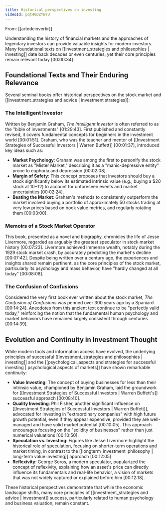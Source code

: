 ```yaml
---
title: Historical perspectives on investing
videoId: pqt4GDZYW7U
---
```


From: [[artedeinvertir]] <br/> 

Understanding the history of financial markets and the approaches of legendary investors can provide valuable insights for modern investors. Many foundational texts on [[investment_strategies and philosophies | investing]] date back decades or even centuries, yet their core principles remain relevant today <a class="yt-timestamp" data-t="00:00:34">[00:00:34]</a>.

## Foundational Texts and Their Enduring Relevance

Several seminal books offer historical perspectives on the stock market and [[investment_strategies and advice | investment strategies]]:

### The Intelligent Investor
Written by Benjamin Graham, *The Intelligent Investor* is often referred to as the "bible of investments" <a class="yt-timestamp" data-t="01:29:43">[01:29:43]</a>. First published and constantly revised, it covers fundamental concepts for beginners in the investment world <a class="yt-timestamp" data-t="00:01:51">[00:01:51]</a>. Graham, who was the teacher and mentor of [[Investment Strategies of Successful Investors | Warren Buffett]] <a class="yt-timestamp" data-t="00:01:37">[00:01:37]</a>, introduced key ideas such as:
*   **Market Psychology**: Graham was among the first to personify the stock market as "Mister Market," describing it as a "manic-depressive entity" prone to euphoria and depression <a class="yt-timestamp" data-t="00:02:08">[00:02:08]</a>.
*   **Margin of Safety**: This concept proposes that investors should buy a stock significantly below its estimated intrinsic value (e.g., buying a $20 stock at $10-$12) to account for unforeseen events and market uncertainties <a class="yt-timestamp" data-t="00:02:24">[00:02:24]</a>.
*   **Beating the Market**: Graham's methods to consistently outperform the market involved buying a portfolio of approximately 50 stocks trading at very low prices based on book value metrics, and regularly rotating them <a class="yt-timestamp" data-t="00:03:00">[00:03:00]</a>.

### Memoirs of a Stock Market Operator
This book, presented as a novel and biography, chronicles the life of Jesse Livermore, regarded as arguably the greatest speculator in stock market history <a class="yt-timestamp" data-t="00:07:23">[00:07:23]</a>. Livermore achieved immense wealth, notably during the 1929 stock market crash, by accurately predicting the market's decline <a class="yt-timestamp" data-t="00:07:42">[00:07:42]</a>. Despite being written over a century ago, the experiences and insights shared remain pertinent, as the core principles of the stock market, particularly its psychology and mass behavior, have "hardly changed at all today" <a class="yt-timestamp" data-t="00:08:08">[00:08:08]</a>.

### The Confusion of Confusions
Considered the very first book ever written about the stock market, *The Confusion of Confusions* was penned over 300 years ago by a Spaniard <a class="yt-timestamp" data-t="00:14:24">[00:14:24]</a>. Anecdotes from this ancient text continue to be "perfectly valid today," reinforcing the notion that the fundamental human psychology and market behaviors have remained largely consistent through centuries <a class="yt-timestamp" data-t="00:14:39">[00:14:39]</a>.

## Evolution and Continuity in Investment Thought

While modern tools and information access have evolved, the underlying principles of successful [[investment_strategies and philosophies | investing]] and the [[psychological_aspects and strategies for successful investing | psychological aspects of markets]] have shown remarkable continuity:

*   **Value Investing**: The concept of buying businesses for less than their intrinsic value, championed by Benjamin Graham, laid the groundwork for [[Investment Strategies of Successful Investors | Warren Buffett's]] successful approach <a class="yt-timestamp" data-t="00:08:40">[00:08:40]</a>.
*   **Quality Investing**: Phil Fisher, another significant influence on [[Investment Strategies of Successful Investors | Warren Buffett]], advocated for investing in "extraordinary companies" with high future growth potential, even if they appear expensive, provided they are well-managed and have solid market potential <a class="yt-timestamp" data-t="00:10:05">[00:10:05]</a>. This approach encourages focusing on the "solidity of businesses" rather than just numerical valuations <a class="yt-timestamp" data-t="00:10:50">[00:10:50]</a>.
*   **Speculation vs. Investing**: Figures like Jesse Livermore highlight the historical role of speculation, focusing on shorter-term operations and market timing, in contrast to the [[longterm_investment_philosophy | long-term value investing]] approach <a class="yt-timestamp" data-t="00:12:05">[00:12:05]</a>.
*   **Reflexivity**: George Soros, a modern speculator, popularized the concept of reflexivity, explaining how an asset's price can directly influence its fundamentals and real-life behavior, a vision of markets that was not widely captured or explained before him <a class="yt-timestamp" data-t="00:12:18">[00:12:18]</a>.

These historical perspectives demonstrate that while the economic landscape shifts, many core principles of [[investment_strategies and advice | investment]] success, particularly related to human psychology and business valuation, remain constant.